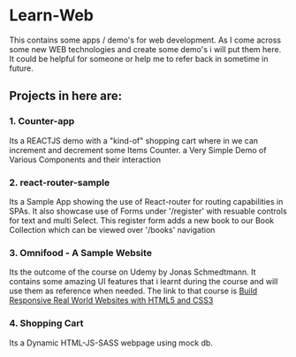 # Learn-Web
This contains some apps / demo's for web development. As I come across some new WEB technologies and create some demo's i will put them here.
It could be helpful for someone or help me to refer back in sometime in future.

## Projects in here are:

### 1. Counter-app
Its a REACTJS demo with a "kind-of" shopping cart where in we can increment and decrement some Items Counter. a Very Simple Demo of Various Components and their interaction

### 2. react-router-sample
Its a Sample App showing the use of React-router for routing capabilities in SPAs.
It also showcase use of Forms under '/register' with resuable controls for text and multi Select. This register form adds a new book to our Book Collection which can be viewed over '/books' navigation

### 3. Omnifood - A Sample Website
Its the outcome of the course on Udemy by Jonas Schmedtmann. It contains some amazing UI features that i learnt during the course and will use them as reference when needed.
The link to that course is [Build Responsive Real World Websites with HTML5 and CSS3](https://www.udemy.com/design-and-develop-a-killer-website-with-html5-and-css3/)

### 4. Shopping Cart
Its a Dynamic HTML-JS-SASS webpage using mock db.

